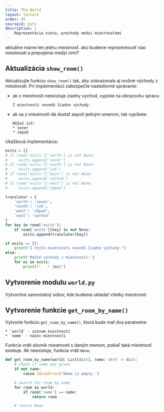 ```yaml
---
title: The World
layout: lecture 
order: 85
courseid: pytx
description: |
    Reprezentácia sveta, prechody medzi miestnosťami
---
```


aktuálne máme len jednu miestnosť. ako budeme reprezentovať viac miestností a prepojenia medzi nimi?



## Aktualizácia `show_room()`

Aktualizujte funkciu `show_room()` tak, aby zobrazovala aj možné východy z miestnosti. Pri implementácii zabezpečte nasledovné správanie:

* ak z miestnosti neexistuje ziadny vychod, vypiste na obrazovku spravu

  ```
  Z miestnosti nevedú žiadne východy.
  ```

* ak sa z miestnosti dá dostať aspoň jedným smerom, tak vypíšete:

  ```
  Môžeš ísť:
  * sever
  * západ
  ```


Ukážková implementácia:

```python
exits = []
# if room['exits']['north'] is not None:
#     exits.append('sever')
# if room['exits']['south'] is not None:
#     exits.append('juh')
# if room['exits']['east'] is not None:
#     exits.append('východ')
# if room['exits']['west'] is not None:
#     exits.append('západ')

translator = {
    'north': 'sever',
    'south': 'juh',
    'west': 'západ',
    'east': 'východ'
}
for key in room['exits']:
    if room['exits'][key] is not None:
        exits.append(translator[key])

if exits == []:
    print("Z tejto miestnosti nevedú žiadne východy.")
else:
    print('Možné východy z miestnosti:')
    for ex in exits:
        print(f"   * {ex}")
```


## Vytvorenie modulu `world.py`

Vytvoríme samostatný súbor, kde budeme ukladať všetky miestnosti


## Vytvorenie funkcie `get_room_by_name()`

Vytvorte funkciu `get_room_by_name()`, ktorá bude mať dva parametre:

	* `world` - zoznam miestností
	* `name` - názov miestnosti

Funkcia vráti slovník miestnosti s daným menom, pokiaľ taká miestnosť existuje. Ak neexistuje, funkcia vráti `None`.

```python
def get_room_by_name(world: List[dict], name: str) -> dict:
    # check if name was given
    if not name:
        raise ValueError('Name is empty.')

    # search for room by name
    for room in world:
        if room['name'] == name:
            return room

    # return None
```
